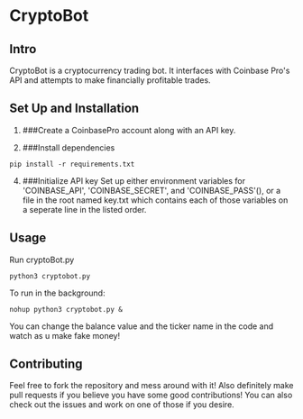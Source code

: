 # CryptoBot

## Intro

CryptoBot is a cryptocurrency trading bot. 
It interfaces with Coinbase Pro's API and attempts to make 
financially profitable trades.

## Set Up and Installation

1. ###Create a CoinbasePro account along with an API key. 

2. ###Install dependencies
```
pip install -r requirements.txt
```

4. ###Initialize API key
Set up either environment variables for 'COINBASE_API', 'COINBASE_SECRET', and 'COINBASE_PASS'(), or a file in the root named key.txt which contains each of those variables on a seperate line in the listed order.

## Usage

Run cryptoBot.py

```
python3 cryptobot.py
```

To run in the background: 

```
nohup python3 cryptobot.py &
```

You can change the balance value and the ticker name in the code and watch as u make fake money!

## Contributing

Feel free to fork the repository and mess around with it! 
Also definitely make pull requests if you believe you have some good contributions!
You can also check out the issues and work on one of those if you desire.
